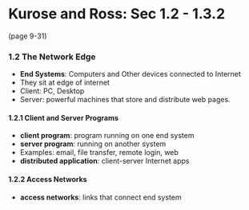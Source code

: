 # Kurose and Ross: Sec 1.2 - 1.3.2
(page 9-31)  

### 1.2 The Network Edge
* **End Systems**: Computers and Other devices connected to Internet
 * They sit at edge of internet
* Client: PC, Desktop
* Server: powerful machines that store and distribute web pages.

#### 1.2.1 Client and Server Programs
* **client program**: program running on one end system
* **server program**: running on another system
* Examples: email, file transfer, remote login, web
* **distributed application**: client-server Internet apps

#### 1.2.2 Access Networks
* **access networks**: links that connect end system